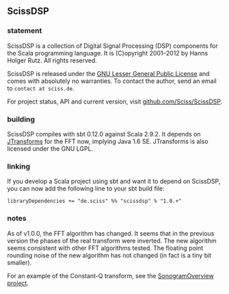 ## ScissDSP

### statement

ScissDSP is a collection of Digital Signal Processing (DSP) components for the Scala programming language. It is (C)opyright 2001–2012 by Hanns Holger Rutz. All rights reserved.

ScissDSP is released under the [GNU Lesser General Public License](http://github.com/Sciss/ScissDSP/blob/master/licenses/ScissDSP-License.txt) and comes with absolutely no warranties. To contact the author, send an email to `contact at sciss.de`.

For project status, API and current version, visit [github.com/Sciss/ScissDSP](http://github.com/Sciss/ScissDSP).

### building

ScissDSP compiles with sbt 0.12.0 against Scala 2.9.2. It depends on [JTransforms](https://sites.google.com/site/piotrwendykier/software/jtransforms) for the FFT now, implying Java 1.6 SE. JTransforms is also licensed under the GNU LGPL.

### linking

If you develop a Scala project using sbt and want it to depend on ScissDSP, you can now add the following line to your sbt build file:

    libraryDependencies += "de.sciss" %% "scissdsp" % "1.0.+"

### notes

As of v1.0.0, the FFT algorithm has changed. It seems that in the previous version the phases of the real transform were inverted. The new algorithm seems consistent with other FFT algorithms tested. The floating point rounding noise of the new algorithm has not changed (in fact is a tiny bit smaller).

For an example of the Constant-Q transform, see the [SonogramOverview project](http://github.com/Sciss/SonogramOverview).
